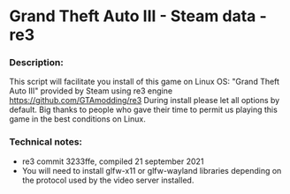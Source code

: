 # Grand Theft Auto III - Steam data - re3

### Description:
This script will facilitate you install of this game on Linux OS:
"Grand Theft Auto III" provided by Steam using re3 engine https://github.com/GTAmodding/re3
During install please let all options by default.
Big thanks to people who gave their time to permit us playing this game in the best conditions on Linux.

### Technical notes:
- re3 commit 3233ffe, compiled 21 september 2021
- You will need to install glfw-x11 or glfw-wayland libraries depending on the protocol used by the video server installed.
